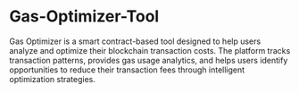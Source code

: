 # Gas-Optimizer-Tool
Gas Optimizer is a smart contract-based tool designed to help users analyze and optimize their blockchain transaction costs. The platform tracks transaction patterns, provides gas usage analytics, and helps users identify opportunities to reduce their transaction fees through intelligent optimization strategies.
